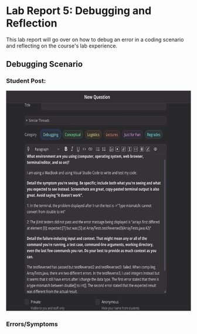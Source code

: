 # Lab Report 5: Debugging and Reflection 
This lab report will go over on how to debug an error in a coding scenario and reflecting on the course's lab experience. 

## Debugging Scenario
### Student Post: 
<img src="thread.png" width="650" height="600"/>

### Errors/Symptoms 
